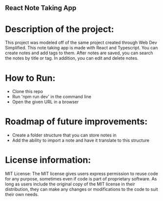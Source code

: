 ## React Note Taking App

# Description of the project:

This project was modeled off of the same project created through Web Dev Simplified. This note taking app is made with React and Typescript. You can create notes and add tags to them. After notes are saved, you can search the notes by title or tag. In addition, you can edit and delete notes.

# How to Run:

- Clone this repo
- Run 'npm run dev' in the command line
- Open the given URL in a browser

# Roadmap of future improvements:

- Create a folder structure that you can store notes in
- Add the ability to import a note and have it translate to this structure

# License information:

MIT License: The MIT license gives users express permission to reuse code for any purpose, sometimes even if code is part of proprietary software. As long as users include the original copy of the MIT license in their distribution, they can make any changes or modifications to the code to suit their own needs.
